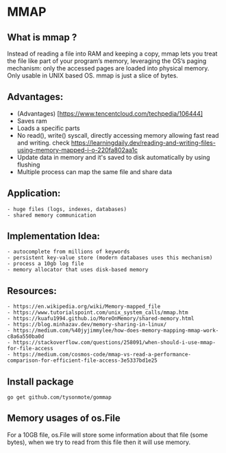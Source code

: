 # MMAP

## What is mmap ?
Instead of reading a file into RAM and keeping a copy, mmap lets you treat the file like part of your program’s memory, leveraging the OS’s paging mechanism: only the accessed pages are loaded into physical memory. Only usable in UNIX based OS. mmap is just a slice of bytes.

## Advantages:
- (Advantages) [https://www.tencentcloud.com/techpedia/106444]
- Saves ram
- Loads a specific parts
- No read(), write() syscall, directly accessing memory allowing fast read and writing. check  https://learningdaily.dev/reading-and-writing-files-using-memory-mapped-i-o-220fa802aa1c
- Update data in memory and it's saved to disk automatically by using flushing
- Multiple process can map the same file and share data

## Application:
    - huge files (logs, indexes, databases)
    - shared memory communication

## Implementation Idea:
    - autocomplete from millions of keywords
    - persistent key-value store (modern databases uses this mechanism)
    - process a 10gb log file
    - memory allocator that uses disk-based memory

## Resources:
    - https://en.wikipedia.org/wiki/Memory-mapped_file
    - https://www.tutorialspoint.com/unix_system_calls/mmap.htm
    - https://kuafu1994.github.io/MoreOnMemory/shared-memory.html
    - https://blog.minhazav.dev/memory-sharing-in-linux/
    - https://medium.com/%40jyjimmylee/how-does-memory-mapping-mmap-work-c8a6a550ba0d
    - https://stackoverflow.com/questions/258091/when-should-i-use-mmap-for-file-access
    - https://medium.com/cosmos-code/mmap-vs-read-a-performance-comparison-for-efficient-file-access-3e5337bd1e25

## Install package
    go get github.com/tysonmote/gommap

## Memory usages of os.File
For a 10GB file, os.File will store some information about that file (some bytes), when we try to read from this file then it will use memory. 